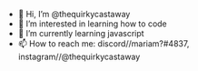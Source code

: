 - 👋 Hi, I’m @thequirkycastaway
- 👀 I’m interested in learning how to code
- 🌱 I’m currently learning javascript
- 📫 How to reach me: discord//mariam?#4837, instagram//@thequirkycastaway

<!---
thequirkycastaway/thequirkycastaway is a ✨ special ✨ repository because its `README.md` (this file) appears on your GitHub profile.
You can click the Preview link to take a look at your changes.
--->
